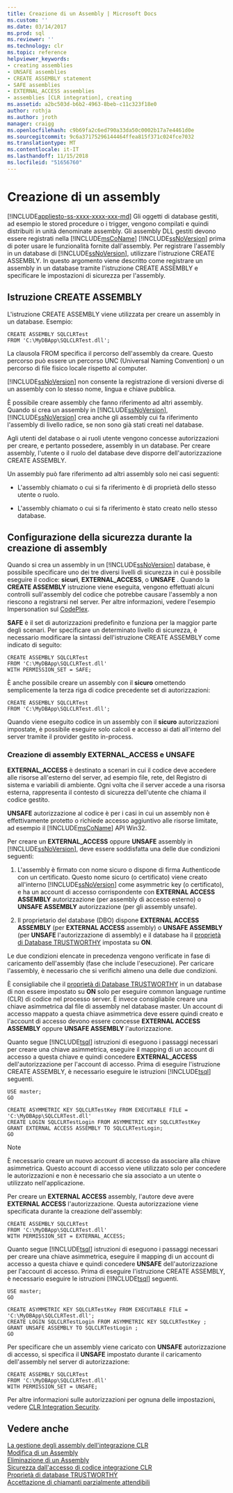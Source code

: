 ```yaml
---
title: Creazione di un Assembly | Microsoft Docs
ms.custom: ''
ms.date: 03/14/2017
ms.prod: sql
ms.reviewer: ''
ms.technology: clr
ms.topic: reference
helpviewer_keywords:
- creating assemblies
- UNSAFE assemblies
- CREATE ASSEMBLY statement
- SAFE assemblies
- EXTERNAL_ACCESS assemblies
- assemblies [CLR integration], creating
ms.assetid: a2bc503d-b6b2-4963-8beb-c11c323f18e0
author: rothja
ms.author: jroth
manager: craigg
ms.openlocfilehash: c9b69fa2c6ed790a33da50c0002b17a7e4461d0e
ms.sourcegitcommit: 9c6a37175296144464ffea815f371c024fce7032
ms.translationtype: MT
ms.contentlocale: it-IT
ms.lasthandoff: 11/15/2018
ms.locfileid: "51656760"
---
```

# <a name="creating-an-assembly"></a>Creazione di un assembly
[!INCLUDE[appliesto-ss-xxxx-xxxx-xxx-md](../../../includes/appliesto-ss-xxxx-xxxx-xxx-md.md)]
  Gli oggetti di database gestiti, ad esempio le stored procedure o i trigger, vengono compilati e quindi distribuiti in unità denominate assembly. Gli assembly DLL gestiti devono essere registrati nella [!INCLUDE[msCoName](../../../includes/msconame-md.md)] [!INCLUDE[ssNoVersion](../../../includes/ssnoversion-md.md)] prima di poter usare le funzionalità fornite dall'assembly. Per registrare l'assembly in un database di [!INCLUDE[ssNoVersion](../../../includes/ssnoversion-md.md)], utilizzare l'istruzione CREATE ASSEMBLY. In questo argomento viene descritto come registrare un assembly in un database tramite l'istruzione CREATE ASSEMBLY e specificare le impostazioni di sicurezza per l'assembly.  
  
## <a name="the-create-assembly-statement"></a>Istruzione CREATE ASSEMBLY  
 L'istruzione CREATE ASSEMBLY viene utilizzata per creare un assembly in un database. Esempio:  
  
```  
CREATE ASSEMBLY SQLCLRTest  
FROM 'C:\MyDBApp\SQLCLRTest.dll';  
```  
  
 La clausola FROM specifica il percorso dell'assembly da creare. Questo percorso può essere un percorso UNC (Universal Naming Convention) o un percorso di file fisico locale rispetto al computer.  
  
 [!INCLUDE[ssNoVersion](../../../includes/ssnoversion-md.md)] non consente la registrazione di versioni diverse di un assembly con lo stesso nome, lingua e chiave pubblica.  
  
 È possibile creare assembly che fanno riferimento ad altri assembly. Quando si crea un assembly in [!INCLUDE[ssNoVersion](../../../includes/ssnoversion-md.md)], [!INCLUDE[ssNoVersion](../../../includes/ssnoversion-md.md)] crea anche gli assembly cui fa riferimento l'assembly di livello radice, se non sono già stati creati nel database.  
  
 Agli utenti del database o ai ruoli utente vengono concesse autorizzazioni per creare, e pertanto possedere, assembly in un database. Per creare assembly, l'utente o il ruolo del database deve disporre dell'autorizzazione CREATE ASSEMBLY.  
  
 Un assembly può fare riferimento ad altri assembly solo nei casi seguenti:  
  
-   L'assembly chiamato o cui si fa riferimento è di proprietà dello stesso utente o ruolo.  
  
-   L'assembly chiamato o cui si fa riferimento è stato creato nello stesso database.  
  
## <a name="specifying-security-when-creating-assemblies"></a>Configurazione della sicurezza durante la creazione di assembly  
 Quando si crea un assembly in un [!INCLUDE[ssNoVersion](../../../includes/ssnoversion-md.md)] database, è possibile specificare uno dei tre diversi livelli di sicurezza in cui è possibile eseguire il codice: **sicuri**, **EXTERNAL_ACCESS**, o **UNSAFE** . Quando la **CREATE ASSEMBLY** istruzione viene eseguita, vengono effettuati alcuni controlli sull'assembly del codice che potrebbe causare l'assembly a non riescono a registrarsi nel server. Per altre informazioni, vedere l'esempio Impersonation sul [CodePlex](https://msftengprodsamples.codeplex.com/).  
  
 **SAFE** è il set di autorizzazioni predefinito e funziona per la maggior parte degli scenari. Per specificare un determinato livello di sicurezza, è necessario modificare la sintassi dell'istruzione CREATE ASSEMBLY come indicato di seguito:  
  
```  
CREATE ASSEMBLY SQLCLRTest  
FROM 'C:\MyDBApp\SQLCLRTest.dll'  
WITH PERMISSION_SET = SAFE;  
```  
  
 È anche possibile creare un assembly con il **sicuro** omettendo semplicemente la terza riga di codice precedente set di autorizzazioni:  
  
```  
CREATE ASSEMBLY SQLCLRTest  
FROM 'C:\MyDBApp\SQLCLRTest.dll';  
```  
  
 Quando viene eseguito codice in un assembly con il **sicuro** autorizzazioni impostate, è possibile eseguire solo calcoli e accesso ai dati all'interno del server tramite il provider gestito in-process.  
  
### <a name="creating-externalaccess-and-unsafe-assemblies"></a>Creazione di assembly EXTERNAL_ACCESS e UNSAFE  
 **EXTERNAL_ACCESS** è destinato a scenari in cui il codice deve accedere alle risorse all'esterno del server, ad esempio file, rete, del Registro di sistema e variabili di ambiente. Ogni volta che il server accede a una risorsa esterna, rappresenta il contesto di sicurezza dell'utente che chiama il codice gestito.  
  
 **UNSAFE** autorizzazione al codice è per i casi in cui un assembly non è effettivamente protetto o richiede accesso aggiuntivo alle risorse limitate, ad esempio il [!INCLUDE[msCoName](../../../includes/msconame-md.md)] API Win32.  
  
 Per creare un **EXTERNAL_ACCESS** oppure **UNSAFE** assembly in [!INCLUDE[ssNoVersion](../../../includes/ssnoversion-md.md)], deve essere soddisfatta una delle due condizioni seguenti:  
  
1.  L'assembly è firmato con nome sicuro o dispone di firma Authenticode con un certificato. Questo nome sicuro (o certificato) viene creato all'interno [!INCLUDE[ssNoVersion](../../../includes/ssnoversion-md.md)] come asymmetric key (o certificato), e ha un account di accesso corrispondente con **EXTERNAL ACCESS ASSEMBLY** autorizzazione (per assembly di accesso esterno) o  **UNSAFE ASSEMBLY** autorizzazione (per gli assembly unsafe).  
  
2.  Il proprietario del database (DBO) dispone **EXTERNAL ACCESS ASSEMBLY** (per **EXTERNAL ACCESS** assembly) o **UNSAFE ASSEMBLY** (per **UNSAFE** l'autorizzazione di assembly) e il database ha il [proprietà di Database TRUSTWORTHY](../../../relational-databases/security/trustworthy-database-property.md) impostata su **ON**.  
  
 Le due condizioni elencate in precedenza vengono verificate in fase di caricamento dell'assembly (fase che include l'esecuzione). Per caricare l'assembly, è necessario che si verifichi almeno una delle due condizioni.  
  
 È consigliabile che il [proprietà di Database TRUSTWORTHY](../../../relational-databases/security/trustworthy-database-property.md) in un database di non essere impostato su **ON** solo per eseguire common language runtime (CLR) di codice nel processo server. È invece consigliabile creare una chiave asimmetrica dal file di assembly nel database master. Un account di accesso mappato a questa chiave asimmetrica deve essere quindi creato e l'account di accesso devono essere concesse **EXTERNAL ACCESS ASSEMBLY** oppure **UNSAFE ASSEMBLY** l'autorizzazione.  
  
 Quanto segue [!INCLUDE[tsql](../../../includes/tsql-md.md)] istruzioni di eseguono i passaggi necessari per creare una chiave asimmetrica, eseguire il mapping di un account di accesso a questa chiave e quindi concedere **EXTERNAL_ACCESS** dell'autorizzazione per l'account di accesso. Prima di eseguire l'istruzione CREATE ASSEMBLY, è necessario eseguire le istruzioni [!INCLUDE[tsql](../../../includes/tsql-md.md)] seguenti.  
  
```  
USE master;   
GO    
  
CREATE ASYMMETRIC KEY SQLCLRTestKey FROM EXECUTABLE FILE = 'C:\MyDBApp\SQLCLRTest.dll'     
CREATE LOGIN SQLCLRTestLogin FROM ASYMMETRIC KEY SQLCLRTestKey     
GRANT EXTERNAL ACCESS ASSEMBLY TO SQLCLRTestLogin;   
GO   
```  
  
> [!NOTE]  
>  È necessario creare un nuovo account di accesso da associare alla chiave asimmetrica. Questo account di accesso viene utilizzato solo per concedere le autorizzazioni e non è necessario che sia associato a un utente o utilizzato nell'applicazione.  
  
 Per creare un **EXTERNAL ACCESS** assembly, l'autore deve avere **EXTERNAL ACCESS** l'autorizzazione. Questa autorizzazione viene specificata durante la creazione dell'assembly:  
  
```  
CREATE ASSEMBLY SQLCLRTest  
FROM 'C:\MyDBApp\SQLCLRTest.dll'  
WITH PERMISSION_SET = EXTERNAL_ACCESS;  
```  
  
 Quanto segue [!INCLUDE[tsql](../../../includes/tsql-md.md)] istruzioni di eseguono i passaggi necessari per creare una chiave asimmetrica, eseguire il mapping di un account di accesso a questa chiave e quindi concedere **UNSAFE** dell'autorizzazione per l'account di accesso. Prima di eseguire l'istruzione CREATE ASSEMBLY, è necessario eseguire le istruzioni [!INCLUDE[tsql](../../../includes/tsql-md.md)] seguenti.  
  
```  
USE master;   
GO    
  
CREATE ASYMMETRIC KEY SQLCLRTestKey FROM EXECUTABLE FILE = 'C:\MyDBApp\SQLCLRTest.dll';     
CREATE LOGIN SQLCLRTestLogin FROM ASYMMETRIC KEY SQLCLRTestKey ;    
GRANT UNSAFE ASSEMBLY TO SQLCLRTestLogin ;  
GO  
```  
  
 Per specificare che un assembly viene caricato con **UNSAFE** autorizzazione di accesso, si specifica il **UNSAFE** impostato durante il caricamento dell'assembly nel server di autorizzazione:  
  
```  
CREATE ASSEMBLY SQLCLRTest  
FROM 'C:\MyDBApp\SQLCLRTest.dll'  
WITH PERMISSION_SET = UNSAFE;  
```  
  
 Per altre informazioni sulle autorizzazioni per ognuna delle impostazioni, vedere [CLR Integration Security](../../../relational-databases/clr-integration/security/clr-integration-security.md).  
  
## <a name="see-also"></a>Vedere anche  
 [La gestione degli assembly dell'integrazione CLR](../../../relational-databases/clr-integration/assemblies/managing-clr-integration-assemblies.md)   
 [Modifica di un Assembly](../../../relational-databases/clr-integration/assemblies/altering-an-assembly.md)   
 [Eliminazione di un Assembly](../../../relational-databases/clr-integration/assemblies/dropping-an-assembly.md)   
 [Sicurezza dall'accesso di codice integrazione CLR](../../../relational-databases/clr-integration/security/clr-integration-code-access-security.md)   
 [Proprietà di database TRUSTWORTHY](../../../relational-databases/security/trustworthy-database-property.md)   
 [Accettazione di chiamanti parzialmente attendibili](https://msdn.microsoft.com/library/20b0248f-36da-4fc3-97d2-3789fcf6e084)  
  
  
